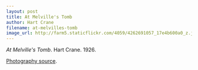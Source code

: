 ```yaml
---
layout: post
title: At Melville's Tomb
author: Hart Crane
filename: at-melvilles-tomb
image_url: http://farm5.staticflickr.com/4059/4262691057_17e4b600a0_z.jpg
---
```


_At Melville's Tomb_.  Hart Crane.  1926.

[Photography source](http://www.flickr.com/photos/zanthia/4262691057/).
